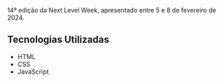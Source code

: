 14ª edição da Next Level Week, apresentado entre 5 e 8 de fevereiro de 2024.

## Tecnologias Utilizadas
- HTML
- CSS
- JavaScript



